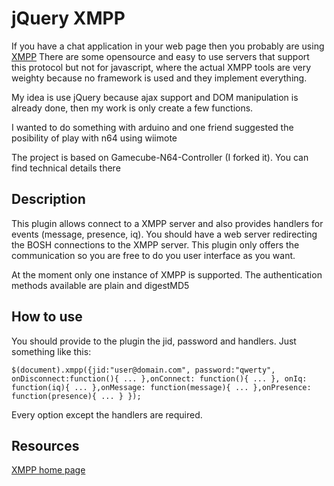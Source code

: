 jQuery XMPP
==================================

If you have a chat application in your web page then you probably are using [XMPP](http://en.wikipedia.org/wiki/Extensible_Messaging_and_Presence_Protocol)
There are some opensource and easy to use servers that support this protocol but not for javascript, where the actual XMPP tools are very weighty
because no framework is used and they implement everything.

My idea is use jQuery because ajax support and DOM manipulation is already done, then my work is only create a few functions.


I wanted to do something with arduino and one friend suggested the
posibility of play with n64 using wiimote

The project is based on Gamecube-N64-Controller (I forked it). You can
find technical details there

Description
------------
This plugin allows connect to a XMPP server and also provides handlers for events (message, presence, iq).
You should have a web server redirecting the BOSH connections to the XMPP server.
This plugin only offers the communication so you are free to do you user interface as you want.

At the moment only one instance of XMPP is supported. The authentication methods available are plain and digestMD5

How to use
-----------
You should provide to the plugin the jid, password and handlers. Just something like this:

`$(document).xmpp({jid:"user@domain.com", password:"qwerty",
onDisconnect:function(){
...
},onConnect: function(){
...
},
onIq: function(iq){
...
},onMessage: function(message){
...
},onPresence: function(presence){
...
}
});`

Every option except the handlers are required.


Resources
---------
[XMPP home page](http://xmpp.org/)
